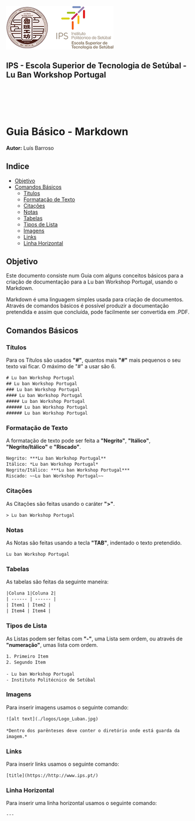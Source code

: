 ![Logos](../../logos/Logo_Luban_IPS_2.png)

<div><h2>IPS - Escola Superior de Tecnologia de Setúbal - Lu Ban Workshop Portugal<div></h2>
<br></br>
<br></br>

# Guia Básico - Markdown

**Autor:** Luís Barroso

## Indice
- [Objetivo](#objetivo)
- [Comandos Básicos](#comandos-básicos)
    - [Titulos](#titulos)
    - [Formatação de Texto](#formatacao-de-texto])
    - [Citações](#Citações)
    - [Notas](#notas)
    - [Tabelas](#tabelas)
    - [Tipos de Lista](#tipos-de-lista)
    - [Imagens](#imagens)
    - [Links](#links)
    - [Linha Horizontal](#linha-horizontal)

## Objetivo

Este documento consiste num Guia com alguns conceitos básicos para a criação de documentação para a Lu ban Workshop Portugal, usando o Markdown.

Markdown é uma linguagem simples usada para criação de documentos. Através de comandos básicos é possível produzir a documentação pretendida e assim que concluída, pode facilmente ser convertida em .PDF.

## Comandos Básicos
### Títulos
Para os Títulos são usados **"#"**, quantos mais **"#"** mais pequenos o seu texto vai ficar. O máximo de "#" a usar são 6. 

    # Lu ban Workshop Portugal
    ## Lu ban Workshop Portugal
    ### Lu ban Workshop Portugal
    #### Lu ban Workshop Portugal
    ##### Lu ban Workshop Portugal
    ###### Lu ban Workshop Portugal
    ###### Lu ban Workshop Portugal

### Formatação de Texto

A formatação de texto pode ser feita a **"Negrito"**, **"Itálico"**, **"Negrito/Itálico"** e **"Riscado"**.

    Negrito: ***Lu ban Workshop Portugal**
    Itálico: *Lu ban Workshop Portugal*
    Negrito/Itálico: ***Lu ban Workshop Portugal***
    Riscado: ~~Lu ban Workshop Portugal~~
    
### Citações

As Citações são feitas usando o caráter **">"**.

    > Lu ban Workshop Portugal

### Notas

As Notas são feitas usando a tecla **"TAB"**, indentado o texto pretendido.

    Lu ban Workshop Portugal

### Tabelas

As tabelas são feitas da seguinte maneira:

    |Coluna 1|Coluna 2|
    | ------ | ------ |
    | Item1 | Item2 |
    | Item4 | Item4 |

### Tipos de Lista

As Listas podem ser feitas com **"-"**, uma Lista sem ordem, ou através de **"numeração"**, umas lista com ordem.

    1. Primeiro Item
    2. Segundo Item

    - Lu ban Workshop Portugal
    - Instituto Politécnico de Setúbal

### Imagens

Para inserir imagens usamos o seguinte comando:

    ![alt text](./logos/Logo_Luban.jpg)

    *Dentro dos parênteses deve conter o diretório onde está guarda da imagem.*

### Links

Para inserir links usamos o seguinte comando:

    [title](https://http://www.ips.pt/)

### Linha Horizontal

Para inserir uma linha horizontal usamos o seguinte comando:

    ---
